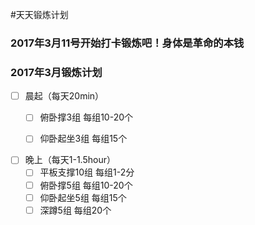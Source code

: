 #天天锻炼计划

### 2017年3月11号开始打卡锻炼吧！身体是革命的本钱

### 2017年3月锻炼计划
- [ ] 晨起（每天20min）
    - [ ] 俯卧撑3组 每组10-20个
    - [ ] 仰卧起坐3组 每组15个
   
  
- [ ] 晚上（每天1-1.5hour）
    - [ ] 平板支撑10组 每组1-2分
    - [ ] 俯卧撑5组 每组10-20个
    - [ ] 仰卧起坐5组 每组15个
    - [ ] 深蹲5组 每组20个

